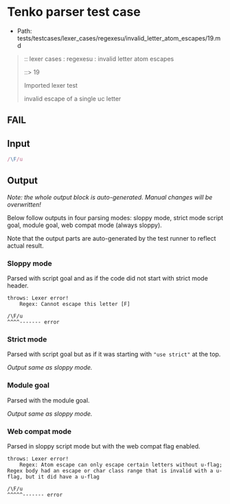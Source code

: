 # Tenko parser test case

- Path: tests/testcases/lexer_cases/regexesu/invalid_letter_atom_escapes/19.md

> :: lexer cases : regexesu : invalid letter atom escapes
>
> ::> 19
>
> Imported lexer test
>
> invalid escape of a single uc letter

## FAIL

## Input

`````js
/\F/u
`````

## Output

_Note: the whole output block is auto-generated. Manual changes will be overwritten!_

Below follow outputs in four parsing modes: sloppy mode, strict mode script goal, module goal, web compat mode (always sloppy).

Note that the output parts are auto-generated by the test runner to reflect actual result.

### Sloppy mode

Parsed with script goal and as if the code did not start with strict mode header.

`````
throws: Lexer error!
    Regex: Cannot escape this letter [F]

/\F/u
^^^^------- error
`````

### Strict mode

Parsed with script goal but as if it was starting with `"use strict"` at the top.

_Output same as sloppy mode._

### Module goal

Parsed with the module goal.

_Output same as sloppy mode._

### Web compat mode

Parsed in sloppy script mode but with the web compat flag enabled.

`````
throws: Lexer error!
    Regex: Atom escape can only escape certain letters without u-flag; Regex body had an escape or char class range that is invalid with a u-flag, but it did have a u-flag

/\F/u
^^^^^------- error
`````

